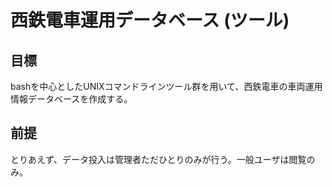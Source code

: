 # 西鉄電車運用データベース (ツール)

## 目標
bashを中心としたUNIXコマンドラインツール群を用いて、西鉄電車の車両運用情報データベースを作成する。

## 前提
とりあえず、データ投入は管理者ただひとりのみが行う。一般ユーザは閲覧のみ。
